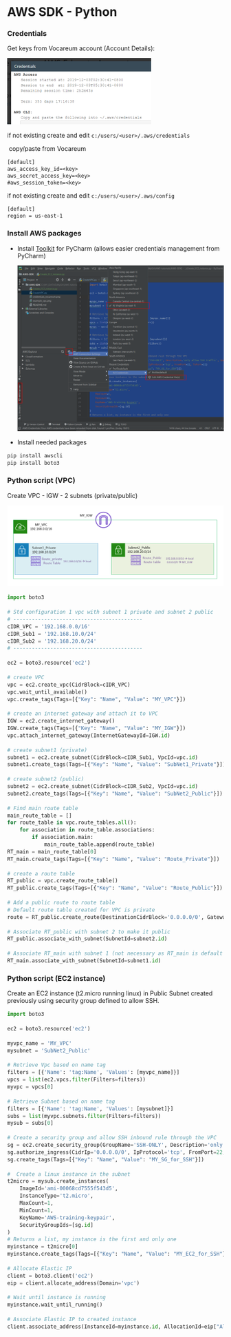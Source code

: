 # AWS SDK - Python

### Credentials

Get keys from Vocareum account (Account Details):

<img src="credentials_vocareum.png" alt="credentials_vocareum" style="zoom:50%;" />

if not existing create and edit `c:/users/<user>/.aws/credentials`

​	copy/paste from Vocareum

```te
[default]
aws_access_key_id=<key>
aws_secret_access_key=<key>
#aws_session_token=<key>
```

if not existing create and edit `c:/users/<user>/.aws/config`

```
[default]
region = us-east-1
```

### Install AWS packages

- Install [Toolkit](https://aws.amazon.com/fr/pycharm/) for PyCharm (allows easier credentials management from PyCharm)

  <img src="aws_toolkit.png" alt="aws_toolkit" style="zoom:50%;" />

- Install needed packages

```bash
pip install awscli
pip install boto3
```

### Python script (VPC)

Create VPC - IGW - 2 subnets (private/public)

<img src="example_vpc.png" alt="example_vpc" style="zoom:50%;" />

```python
import boto3

# Std configuration 1 vpc with subnet 1 private and subnet 2 public
# ------------------------------------------
cIDR_VPC = '192.168.0.0/16'
cIDR_Sub1 = '192.168.10.0/24'
cIDR_Sub2 = '192.168.20.0/24'
# ------------------------------------------

ec2 = boto3.resource('ec2')

# create VPC
vpc = ec2.create_vpc(CidrBlock=cIDR_VPC)
vpc.wait_until_available()
vpc.create_tags(Tags=[{"Key": "Name", "Value": "MY_VPC"}])

# create an internet gateway and attach it to VPC
IGW = ec2.create_internet_gateway()
IGW.create_tags(Tags=[{"Key": "Name", "Value": "MY_IGW"}])
vpc.attach_internet_gateway(InternetGatewayId=IGW.id)

# create subnet1 (private)
subnet1 = ec2.create_subnet(CidrBlock=cIDR_Sub1, VpcId=vpc.id)
subnet1.create_tags(Tags=[{"Key": "Name", "Value": "SubNet1_Private"}])

# create subnet2 (public)
subnet2 = ec2.create_subnet(CidrBlock=cIDR_Sub2, VpcId=vpc.id)
subnet2.create_tags(Tags=[{"Key": "Name", "Value": "SubNet2_Public"}])

# Find main route table
main_route_table = []
for route_table in vpc.route_tables.all():
    for association in route_table.associations:
        if association.main:
            main_route_table.append(route_table)
RT_main = main_route_table[0]
RT_main.create_tags(Tags=[{"Key": "Name", "Value": "Route_Private"}])

# create a route table 
RT_public = vpc.create_route_table()
RT_public.create_tags(Tags=[{"Key": "Name", "Value": "Route_Public"}])

# Add a public route to route table
# Default route table created for VPC is private
route = RT_public.create_route(DestinationCidrBlock='0.0.0.0/0', GatewayId=IGW.id)

# Associate RT_public with subnet 2 to make it public
RT_public.associate_with_subnet(SubnetId=subnet2.id)

# Associate RT_main with subnet 1 (not necessary as RT_main is default RT)
RT_main.associate_with_subnet(SubnetId=subnet1.id)
```

### Python script (EC2 instance)

Create an EC2 instance (t2.micro running linux) in Public Subnet created previously using security group defined to allow SSH.

```python
import boto3

ec2 = boto3.resource('ec2')

myvpc_name = 'MY_VPC'
mysubnet = 'SubNet2_Public'

# Retrieve Vpc based on name tag
filters = [{'Name': 'tag:Name', 'Values': [myvpc_name]}]
vpcs = list(ec2.vpcs.filter(Filters=filters))
myvpc = vpcs[0]

# Retrieve Subnet based on name tag
filters = [{'Name': 'tag:Name', 'Values': [mysubnet]}]
subs = list(myvpc.subnets.filter(Filters=filters))
mysub = subs[0]

# Create a security group and allow SSH inbound rule through the VPC
sg = ec2.create_security_group(GroupName='SSH-ONLY', Description='only allow SSH traffic', VpcId=myvpc.id)
sg.authorize_ingress(CidrIp='0.0.0.0/0', IpProtocol='tcp', FromPort=22, ToPort=22)
sg.create_tags(Tags=[{"Key": "Name", "Value": "MY_SG_for_SSH"}])

#  Create a linux instance in the subnet
t2micro = mysub.create_instances(
    ImageId='ami-00068cd7555f543d5',
    InstanceType='t2.micro',
    MaxCount=1,
    MinCount=1,
    KeyName='AWS-training-keypair',
    SecurityGroupIds=[sg.id]
)
# Returns a list, my instance is the first and only one
myinstance = t2micro[0]
myinstance.create_tags(Tags=[{"Key": "Name", "Value": "MY_EC2_for_SSH"}])

# Allocate Elastic IP
client = boto3.client('ec2')
eip = client.allocate_address(Domain='vpc')

# Wait until instance is running
myinstance.wait_until_running()

# Associate Elastic IP to created instance
client.associate_address(InstanceId=myinstance.id, AllocationId=eip["AllocationId"])
 
```

